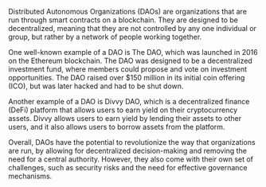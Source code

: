 Distributed Autonomous Organizations (DAOs) are organizations that are run through smart contracts on a blockchain. They are designed to be decentralized, meaning that they are not controlled by any one individual or group, but rather by a network of people working together.

One well-known example of a DAO is The DAO, which was launched in 2016 on the Ethereum blockchain. The DAO was designed to be a decentralized investment fund, where members could propose and vote on investment opportunities. The DAO raised over $150 million in its initial coin offering (ICO), but was later hacked and had to be shut down.

Another example of a DAO is Divvy DAO, which is a decentralized finance (DeFi) platform that allows users to earn yield on their cryptocurrency assets. Divvy allows users to earn yield by lending their assets to other users, and it also allows users to borrow assets from the platform.

Overall, DAOs have the potential to revolutionize the way that organizations are run, by allowing for decentralized decision-making and removing the need for a central authority. However, they also come with their own set of challenges, such as security risks and the need for effective governance mechanisms.
